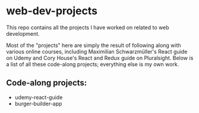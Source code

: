 # web-dev-projects

This repo contains all the projects I have worked on related to web development.

Most of the "projects" here are simply the result of following along with various
online courses, including Maximilian Schwarzmüller's React guide on Udemy and
Cory House's React and Redux guide on Pluralsight. Below is a list of all these
code-along projects; everything else is my own work.

## Code-along projects:

- udemy-react-guide
- burger-builder-app
